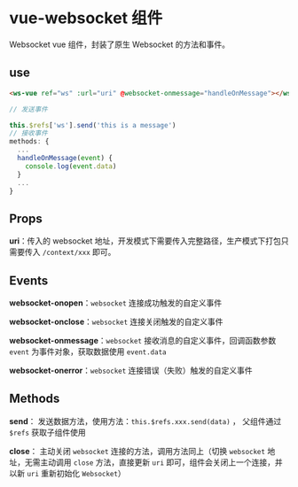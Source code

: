 # vue-websocket 组件

Websocket vue 组件，封装了原生 Websocket 的方法和事件。

## use
```html
<ws-vue ref="ws" :url="uri" @websocket-onmessage="handleOnMessage"></ws-vue>
```
```js
// 发送事件

this.$refs['ws'].send('this is a message')
// 接收事件
methods: {
  ...
  handleOnMessage(event) {
    console.log(event.data)
  }
  ...
}
```

## Props
 **uri**：传入的 websocket 地址，开发模式下需要传入完整路径，生产模式下打包只需要传入 `/context/xxx` 即可。 

## Events
 **websocket-onopen**：`websocket` 连接成功触发的自定义事件

**websocket-onclose**：`websocket` 连接关闭触发的自定义事件

**websocket-onmessage**：`websocket` 接收消息的自定义事件，回调函数参数 `event` 为事件对象，获取数据使用 `event.data`

**websocket-onerror**：`websocket` 连接错误（失败）触发的自定义事件

## Methods
**send**： 发送数据方法，使用方法：`this.$refs.xxx.send(data)` ， 父组件通过 `$refs` 获取子组件使用

**close**： 主动关闭 `websocket` 连接的方法，调用方法同上（切换 `websocket` 地址，无需主动调用 `close` 方法，直接更新 `uri` 即可，组件会关闭上一个连接，并以新 `uri` 重新初始化 `Websocket`）
